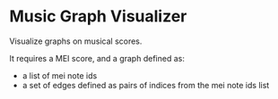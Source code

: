 # Music Graph Visualizer
Visualize graphs on musical scores.

It requires a MEI score, and a graph defined as:
- a list of mei note ids
- a set of edges defined as pairs of indices from the mei note ids list

